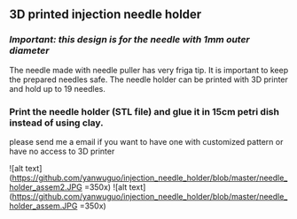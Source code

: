 ## 3D printed injection needle holder
### *Important: this design is for the needle with 1mm outer diameter*
The needle made with needle puller has very friga tip. It is important to keep the prepared needles safe. 
The needle holder can be printed with 3D printer and hold up to 19 needles.
### Print the needle holder (STL file) and glue it in 15cm petri dish instead of using clay.
please send me a email if you want to have one with customized pattern or have no access to 3D printer 

![alt text](https://github.com/yanwuguo/injection_needle_holder/blob/master/needle_holder_assem2.JPG =350x)
![alt text](https://github.com/yanwuguo/injection_needle_holder/blob/master/needle_holder_assem.JPG =350x)
